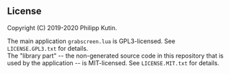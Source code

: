 
License
-------

Copyright (C) 2019-2020 Philipp Kutin.

The main application `grabscreen.lua` is GPL3-licensed. See `LICENSE.GPL3.txt` for details. \
The "library part" -- the non-generated source code in this repository that is used by the
application -- is MIT-licensed. See `LICENSE.MIT.txt` for details.

